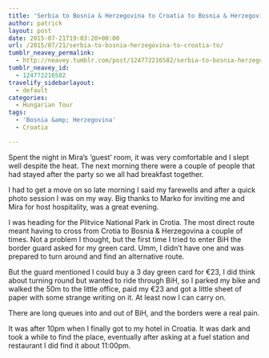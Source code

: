 ```yaml
---
title: 'Serbia to Bosnia & Herzegovina to Croatia to Bosnia & Herzegovina to Crotia'
author: patrick
layout: post
date: 2015-07-21T19:03:20+00:00
url: /2015/07/21/serbia-to-bosnia-herzegovina-to-croatia-to/
tumblr_neavey_permalink:
  - http://neavey.tumblr.com/post/124772216582/serbia-to-bosnia-herzegovina-to-croatia-to
tumblr_neavey_id:
  - 124772216582
travelify_sidebarlayout:
  - default
categories:
  - Hungarian Tour
tags:
  - 'Bosnia &amp; Herzegovina'
  - Croatia

---
```

Spent the night in Mira’s ‘guest’ room, it was very comfortable and I slept well despite the heat. The next morning there were a couple of people that had stayed after the party so we all had breakfast together.

I had to get a move on so late morning I said my farewells and after a quick photo session I was on my way. Big thanks to Marko for inviting me and Mira for host hospitality, was a great evening.

I was heading for the Plitvice National Park in Crotia. The most direct route meant having to cross from Crotia to Bosnia & Herzegovina a couple of times. Not a problem I thought, but the first time I tried to enter BiH the border guard asked for my green card. Umm, I didn’t have one and was prepared to turn around and find an alternative route.

But the guard mentioned I could buy a 3 day green card for €23, I did think about turning round but wanted to ride through BiH, so I parked my bike and walked the 50m to the little office, paid my €23 and got a little sheet of paper with some strange writing on it. At least now I can carry on.

There are long queues into and out of BiH, and the borders were a real pain.

It was after 10pm when I finally got to my hotel in Croatia. It was dark and took a while to find the place, eventually after asking at a fuel station and restaurant I did find it about 11:00pm.